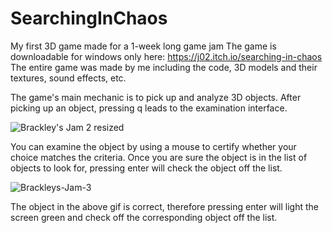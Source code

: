 # SearchingInChaos
My first 3D game made for a 1-week long game jam
The game is downloadable for windows only here: https://j02.itch.io/searching-in-chaos  
The entire game was made by me including the code, 3D models and their textures, sound effects, etc.

The game's main mechanic is to pick up and analyze 3D objects. After picking up an object, pressing q leads to the examination interface.

![Brackley's Jam 2 resized](https://github.com/Jaeyoung0209/SearchingInChaos/assets/112497692/208b469c-28fc-4828-9567-68a4538300a1)

You can examine the object by using a mouse to certify whether your choice matches the criteria. Once you are sure the object is in the list of objects to look for, pressing enter will check the object off the list.

![Brackleys-Jam-3](https://github.com/Jaeyoung0209/SearchingInChaos/assets/112497692/9a1d81bd-df87-41f1-b5b8-3abf90b592ed)

The object in the above gif is correct, therefore pressing enter will light the screen green and check off the corresponding object off the list.
